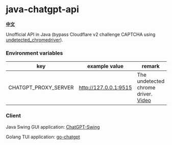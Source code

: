 # java-chatgpt-api

**[中文](https://linweiyuan.github.io//2023/03/14/%E4%B8%80%E7%A7%8D%E5%8F%96%E5%B7%A7%E7%9A%84%E6%96%B9%E5%BC%8F%E7%BB%95%E8%BF%87Cloudflare-v2%E9%AA%8C%E8%AF%81.html)**

Unofficial API in Java (bypass Cloudflare v2 challenge CAPTCHA
using [undetected_chromedriver](https://github.com/ultrafunkamsterdam/undetected-chromedriver)).

### Environment variables

| key                  | example value         | remark                                                                                                                                                                                                                  |
|----------------------|-----------------------|-------------------------------------------------------------------------------------------------------------------------------------------------------------------------------------------------------------------------|
| CHATGPT_PROXY_SERVER | http://127.0.0.1:9515 | The undetected chrome driver. [Video](https://linweiyuan.github.io/2023/03/14/%E4%B8%80%E7%A7%8D%E5%8F%96%E5%B7%A7%E7%9A%84%E6%96%B9%E5%BC%8F%E7%BB%95%E8%BF%87Cloudflare-v2%E9%AA%8C%E8%AF%81.html#%E8%A7%86%E9%A2%91) |

### Client

Java Swing GUI application: [ChatGPT-Swing](https://github.com/linweiyuan/ChatGPT-Swing)

Golang TUI application: [go-chatgpt](https://github.com/linweiyuan/go-chatgpt)